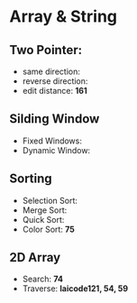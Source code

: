 # Array & String

## Two Pointer:
  - same direction:
  - reverse direction:
  - edit distance: **161**
  
## Silding Window
  - Fixed Windows:
  - Dynamic Window:

## Sorting
  - Selection Sort:
  - Merge Sort:
  - Quick Sort:
  - Color Sort: **75**

## 2D Array
  - Search: **74**
  - Traverse: **laicode121, 54, 59**

